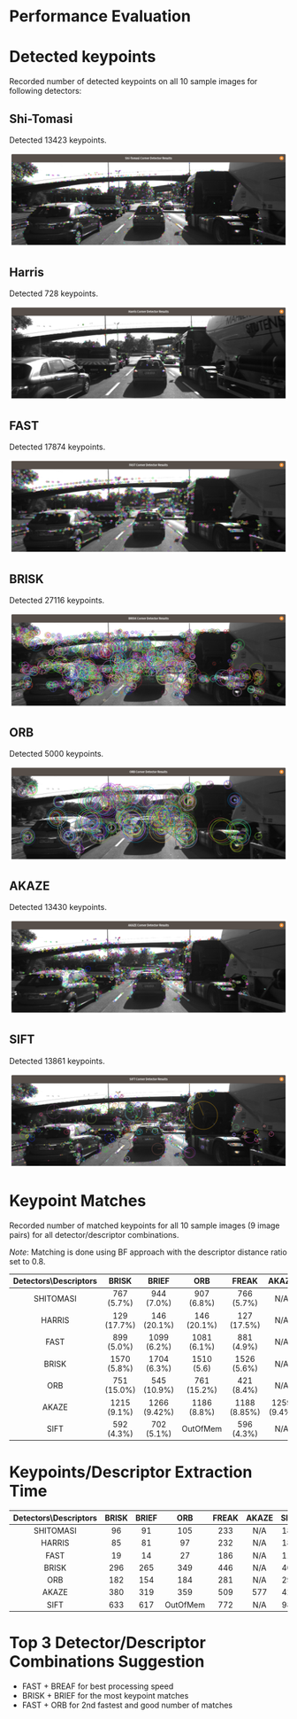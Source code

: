 Performance Evaluation
======================

# Detected keypoints

Recorded number of detected keypoints on all 10 sample images for following detectors:

## Shi-Tomasi

Detected 13423 keypoints.

![shitomasi](images/keypoints/shitomasi.png)

## Harris

Detected 728 keypoints.

![harris](images/keypoints/harris.png)

## FAST

Detected 17874 keypoints.

![fast](images/keypoints/fast.png)

## BRISK

Detected 27116 keypoints.

![brisk](images/keypoints/brisk.png)

## ORB

Detected 5000 keypoints.

![orb](images/keypoints/orb.png)

## AKAZE

Detected 13430 keypoints.

![akaze](images/keypoints/akaze.png)

## SIFT

Detected 13861 keypoints.

![sift](images/keypoints/sift.png)


# Keypoint Matches

Recorded number of matched keypoints for all 10 sample images (9 image pairs) for all detector/descriptor combinations.

_Note_: Matching is done using BF approach with the descriptor distance ratio set to 0.8.

| Detectors\Descriptors |    BRISK    |    BRIEF     |     ORB     |    FREAK     |     AKAZE    |     SIFT     |
| :-------------------: | :---------: | :----------: | :---------: | :----------: | :----------: | :----------: |
|       SHITOMASI       | 767 (5.7%)  | 944 (7.0%)   | 907 (6.8%)  | 766 (5.7%)   |  N/A         | 927 (6.9%)   |
|        HARRIS         | 129 (17.7%) | 146 (20.1%)  | 146 (20.1%) | 127 (17.5%)  |  N/A         | 147 (20.2%)  |
|         FAST          | 899 (5.0%)  | 1099 (6.2%)  | 1081 (6.1%) | 881 (4.9%)   |  N/A         | 1046 (5.6%)  |
|         BRISK         | 1570 (5.8%) | 1704 (6.3%)  | 1510 (5.6)  | 1526 (5.6%)  |  N/A         | 1646 (6.1%)  |
|          ORB          | 751 (15.0%) | 545 (10.9%)  | 761 (15.2%) | 421 (8.4%)   |  N/A         | 763 (15.3%)  |
|         AKAZE         | 1215 (9.1%) | 1266 (9.42%) | 1186 (8.8%) | 1188 (8.85%) |  1259 (9.4%) | 1271 (9.5%)  |
|         SIFT          | 592 (4.3%)  | 702 (5.1%)   |  OutOfMem   | 596 (4.3%)   |  N/A         | 800 (5.8%)   |


# Keypoints/Descriptor Extraction Time

| Detectors\Descriptors | BRISK |  BRIEF  |    ORB   | FREAK | AKAZE | SIFT |
| :-------------------: | :---: | :-----: | :------: | :---: | :---: | :--: |
|       SHITOMASI       |  96   |  91     |  105     |  233  |  N/A  |  184 |
|        HARRIS         |  85   |  81     |  97      |  232  |  N/A  |  187 |
|         FAST          |  19   |  14     |  27      |  186  |  N/A  |  116 |
|         BRISK         |  296  |  265    |  349     |  446  |  N/A  |  404 |
|          ORB          |  182  |  154    |  184     |  281  |  N/A  |  292 |
|         AKAZE         |  380  |  319    |  359     |  509  |  577  |  424 |
|         SIFT          |  633  |  617    | OutOfMem |  772  |  N/A  |  981 |


# Top 3 Detector/Descriptor Combinations Suggestion

- FAST + BREAF for best processing speed
- BRISK + BRIEF for the most keypoint matches
- FAST + ORB for 2nd fastest and good number of matches


